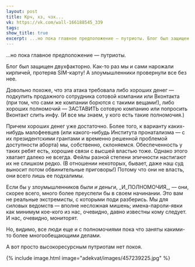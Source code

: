 ```yaml
---
layout: post
title: Крч, хз, чзх...
vk: https://vk.com/wall-166188545_339
tags: 
show_title: true
excerpt: ...но пока главное предположение — путриоты. Блог был защищен двухфакторно. Как-то раз мы и сами нарожали кирпичей, протеряв SIM-карту! А злоумышленники провернули все без нее. ...
---
```

...но пока главное предположение — путриоты.

Блог был защищен двухфакторно. Как-то раз мы и сами нарожали кирпичей, протеряв SIM-карту! А злоумышленники провернули все без нее.

Довольно похоже, что эта атака требовала либо хороших денег — подкупить продажного сотрудника сотовой компании или Вконтакта (при том, что сами же компании борются с такими вещами!), либо хороших полномочий — ЗАСТАВИТЬ сотовую компанию или попросить Вконтакт слить инфу. (И все мы знаем, у кого есть такие полномочия.)

Причем хороших денег уже достаточно. Более того, к варианту каких-нибудь малофеевцев (или какого-нибудь Института пронатализма — с их президентскими грантами и временно решенной проблемой доступности аборта) мы, собственно, склоняемся. Обеспеченность у таких ребят есть, хорошие связи с высшей властью тоже. Однако этого хватает далеко не всегда. Фейлы разной степени эпичности настигают их не слишком редко. (В отношении некоторых, бывает, даже наш суд выносит потом обвинительные приговоры!) Потому что они не власть, они всего лишь ее подхалимы. 

Если бы у злоумышленников были _и_ деньги, \_И\_ПОЛНОМОЧИЯ\_, — они, скорее всего, много более преуспели бы в своем начинании. Это вам не реальные экстремисты, с которыми поди разберись. Мы для силовых ведомств — вполне несложная мишень; имена-пароли-явки как минимум кое-кого из нас, очевидно, давно известны кому следует. И нас, очевидно, мониторят. 

Но, видимо, все люди еще и с полномочиями пока что заняты какими-то более многообещающими делами.

А вот просто высокоресурсным путриотам нет покоя.

{% include image.html image="adekvat/images/457239225.jpg" %}